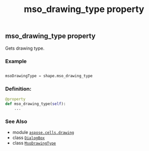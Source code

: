 ﻿---
title: mso_drawing_type property
second_title: Aspose.Cells for Python via .NET API References
description: 
type: docs
weight: 820
url: /aspose.cells.drawing/dialogbox/mso_drawing_type/
is_root: false
---

## mso_drawing_type property


Gets drawing type.

### Example 


```python

msoDrawingType = shape.mso_drawing_type

```
### Definition:
```python
@property
def mso_drawing_type(self):
    ...
```

### See Also
* module [`aspose.cells.drawing`](../../)
* class [`DialogBox`](/cells/python-net/aspose.cells.drawing/dialogbox)
* class [`MsoDrawingType`](/cells/python-net/aspose.cells.drawing/msodrawingtype)
